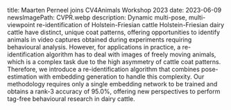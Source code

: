 title: Maarten Perneel joins CV4Animals Workshop 2023
date: 2023-06-09
newsImagePath: CVPR.webp
description: Dynamic multi-pose, multi-viewpoint re-identification of Holstein-Friesian cattle Holstein-Friesian dairy cattle have distinct, unique coat patterns, offering opportunities to identify animals in video captures obtained during experiments requiring behavioural analysis. However,  for applications in practice, a re-identification algorithm has to deal with images of freely moving animals, which is a complex task due to the high asymmetry of cattle coat patterns. Therefore, we introduce a re-identification algorithm that combines pose-estimation with embedding generation to handle this complexity. Our methodology requires only a single embedding network to be trained and obtains a rank-3 accuracy of 95.0%, offering new perspectives to perform tag-free behavioural research in dairy cattle.